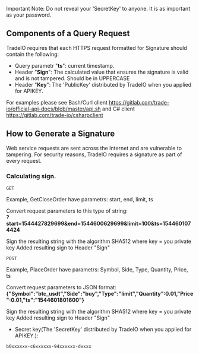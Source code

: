 Important Note: Do not reveal your 'SecretKey' to anyone. It is as important as your password.

## Components of a Query Request

TradeIO requires that each HTTPS request formatted for Signature should contain the following:

* Query parametr "<b>ts</b>": current timestamp.
* Header "<b>Sign</b>": The calculated value that ensures the signature is valid and is not tampered. Should be in UPPERCASE
* Header "<b>Key</b>": The 'PublicKey' distributed by TradeIO when you applied for APIKEY.

For examples please see Bash/Curl client https://gitlab.com/trade-io/official-api-docs/blob/master/api.sh and
C# client https://gitlab.com/trade-io/csharpclient


## How to Generate a Signature

Web service requests are sent across the Internet and are vulnerable to tampering. For security reasons,  TradeIO requires a signature as part of every request.



### Calculating sign.

```
GET
```
Example, GetCloseOrder have parametrs: start, end, limit, ts

Convert request parameters to this type of string:<br>
<b>?start=1544427829699&end=1544600629699&limit=100&ts=1544601074424</b>

Sign the resulting string with the algorithm SHA512
where key = you private key
Added resulting sign to Header "Sign"

```
POST
```
Example, PlaceOrder have parametrs: Symbol, Side, Type, Quantity, Price, ts

Convert request parameters to JSON format:<br>
<b>{"Symbol":"btc_usdt","Side":"buy","Type":"limit","Quantity":0.01,"Price":0.01,"ts":"1544601801600"}</b>

Sign the resulting string with the algorithm SHA512
where key = you private key
Added resulting sign to Header "Sign"


*  Secret key(The 'SecretKey' distributed by TradeIO when you applied for APIKEY.):

```
b0xxxxxx-c6xxxxxx-94xxxxxx-dxxxx
```

